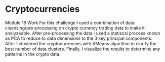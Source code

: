 # Cryptocurrencies
Module 18 Work
For this challenge I used a combination of data cleansing/pre-processing on crypto currency trading data  to make it analyzeable. After pre-processing the data I used a statiscal process known as PCA to reduce to data dimensions to the 3 key principal components. After I clustered the cryptocurrencies with KMeans algorithm to clarify the best number of data clusters. Finally, I visualize the results to determine any patterns in the crypto data.
